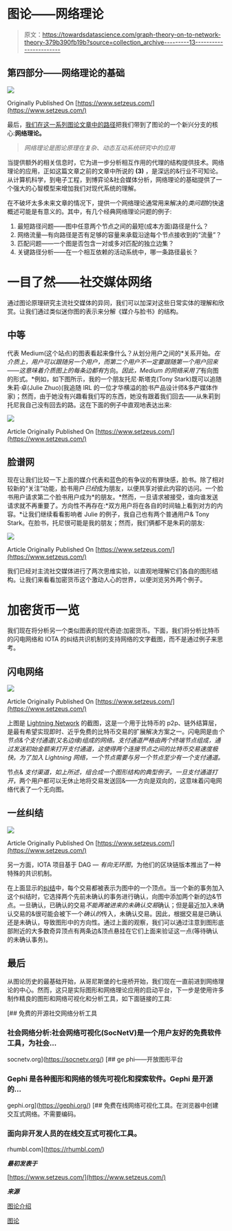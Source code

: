 # 图论——网络理论

> 原文：<https://towardsdatascience.com/graph-theory-on-to-network-theory-379b390fb19b?source=collection_archive---------13----------------------->

## 第四部分——网络理论的基础

![](img/23209dac77ad712e2ecaae1e49a9640b.png)

Originally Published On [https://www.setzeus.com/](https://www.setzeus.com/)

最后，[我们在这一系列图论文章中的路径](https://medium.com/@jesus_notchrist/graph-theory-basic-properties-955fe2f61914)把我们带到了图论的一个新兴分支的核心:**网络理论。**

> *网络理论是图论原理在复杂、动态互动系统研究中的应用*

当提供额外的相关信息时，它为进一步分析相互作用的代理的结构提供技术。网络理论的应用，正如这篇文章之前的文章中所说的 **(3)** ，是深远的&行业不可知论。从计算机科学，到电子工程，到博弈论&社会媒体分析，网络理论的基础提供了一个强大的心智模型来增加我们对现代系统的理解。

在不破坏太多未来文章的情况下，提供一个网络理论通常用来解决的*类问题*的快速概述可能是有意义的。其中，有几个经典网络理论问题的例子:

1.  最短路径问题——图中任意两个节点之间的最短(成本方面)路径是什么？
2.  网络流量—有向路径是否有足够的容量来承载沿途每个节点接收到的“流量”？
3.  匹配问题——一个图是否包含一对或多对匹配的独立边集？
4.  关键路径分析——在一个相互依赖的活动系统中，哪一条路径最长？

# 一目了然——社交媒体网络

通过图论原理研究主流社交媒体的异同，我们可以加深对这些日常实体的理解和欣赏。让我们通过类似迷你图的表示来分解《媒介与脸书》的结构。

## 中等

代表 Medium(这个站点)的图表看起来像什么？从划分用户之间的*关系开始。*在介质上，用户可以跟随另一个用户，而第二个用户不一定要跟随第一个用户回来——这意味着介质图上的每条边都有*方向。*因此，Medium 的网络采用了*有向图的形式。*例如，如下图所示，我的一个朋友托尼·斯塔克(Tony Stark)既可以追随朱莉·卓(Julie Zhuo)(我追随 IRL 的一位才华横溢的脸书产品设计师&多产媒体作家)；然而，由于她没有兴趣看我们写的东西，她没有跟着我们回去——从朱莉到托尼我自己没有回去的路。这在下面的例子中直观地表达出来:

![](img/c12961347c2cc4680f686b8877f3730e.png)

Article Originally Published On [https://www.setzeus.com/](https://www.setzeus.com/)

## 脸谱网

现在让我们比较一下上面的媒介代表和蓝色的有争议的有罪快感，脸书。除了相对较新的“关注”功能，脸书用户*已经*成为朋友，以便共享对彼此内容的访问。一个脸书用户请求第二个脸书用户成为*的朋友。*然而，一旦请求被接受，谁向谁发送请求就不再重要了。方向性不再存在:*双方用户将在各自的时间轴上看到对方的内容。*让我们继续看看影响者 Julie 的例子，我自己也有两个普通用户& Tony Stark。在脸书，托尼很可能是我的朋友；然而，我们俩都不是朱莉的朋友:

![](img/3b87ee5642fdfc39c339b3736ef7ad3c.png)

Article Originally Published On [https://www.setzeus.com/](https://www.setzeus.com/)

我们已经对主流社交媒体进行了两次思维实验，以直观地理解它们各自的图形结构。让我们来看看加密货币这个激动人心的世界，以便浏览另外两个例子。

# 加密货币一览

我们现在将分析另一个类似图表的现代奇迹:加密货币。下面，我们将分析比特币的闪电网络和 IOTA 的纠结共识机制的支持网络的文字截图，而不是通过例子来思考。

## 闪电网络

![](img/bb161940104f68ffd3d4dfe4d2ca41a6.png)

Article Originally Published On [https://www.setzeus.com/](https://www.setzeus.com/)

上图是 [Lightning Network](https://lightning.network/) 的截图，这是一个用于比特币的 p2p、链外结算层，是最有希望实现即时、近乎免费的比特币交易的扩展解决方案之一。闪电网是由*个节点&个支付通道(又名边缘)组成的网络。*支付通道严格由两个终端节点组成，通过发送初始金额来打开支付通道，这使得两个连接节点之间的比特币交易速度极快。为了加入 Lightning 网络，一个节点需要与另一个节点至少有一个*支付通道。*

节点& *支付渠道，*如上所述，组合成一个图形结构的典型例子。一旦支付通道*打开*，两个用户都可以无休止地将交易发送回&——方向是双向的，这意味着闪电网络代表了一个无向图。

## 一丝纠结

![](img/ed1f1cb44162595eb7e9b8034967e06c.png)

Article Originally Published On [https://www.setzeus.com/](https://www.setzeus.com/)

另一方面，IOTA 项目基于 DAG — *有向无环图*，为他们的区块链版本推出了一种特殊的共识机制。

在上面显示的[纠结](https://blog.iota.org/the-tangle-an-illustrated-introduction-4d5eae6fe8d4)中，每个交易都被表示为图中的一个顶点。当一个新的事务加入这个纠结时，它选择两个先前未确认的事务进行确认，向图中添加两个新的边&节点。一旦确认，已确认的交易*不能再被进来的未确认交易*确认；但是最近加入未确认交易的&很可能会被下一个*确认的*传入，未确认交易。因此，根据交易是已确认还是未确认，导致图形中的方向性。通过上面的观察，我们可以通过注意到图形底部附近的大多数奇异顶点有两条边&顶点悬挂在它们上面来验证这一点(等待确认的未确认事务)。

## 最后

从图论历史的最基础开始，从哥尼斯堡的七座桥开始，我们现在一直前进到网络理论的中心。然而，这只是实际图形和网络理论应用的启动平台，下一步是使用许多制作精良的图形和网络可视化和分析工具，如下面链接的工具:

[](https://socnetv.org/) [## 免费的开源社交网络分析工具

### 社会网络分析:社会网络可视化(SocNetV)是一个用户友好的免费软件工具，为社会…

socnetv.org](https://socnetv.org/) [](https://gephi.org/) [## ge phi——开放图形平台

### Gephi 是各种图形和网络的领先可视化和探索软件。Gephi 是开源的…

gephi.org](https://gephi.org/) [](https://rhumbl.com/) [## 免费在线网络可视化工具。在浏览器中创建交互式网络。不需要编码。

### 面向非开发人员的在线交互式可视化工具。

rhumbl.com](https://rhumbl.com/) 

***最初发表于***

[https://www.setzeus.com/](https://www.setzeus.com/)

***来源***

[图论介绍](https://amzn.to/2GZFyf6)

[图论](https://amzn.to/2YVtxNF)